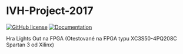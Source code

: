 # IVH-Project-2017

[![GitHub license](https://img.shields.io/badge/license-MIT-blue.svg?style=flat-square)](https://github.com/Ekelem/IVH-Project-2017/blob/master/LICENSE.txt)
[![Documentation](https://img.shields.io/badge/docs-pdf-blue.svg?style=flat-square)](https://github.com/Ekelem/IVH-Project-2017/blob/master/doc/Dokumentacia.pdf)

Hra Lights Out na FPGA (Otestované na FPGA typu XC3S50-4PQ208C Spartan 3 od Xilinx)
